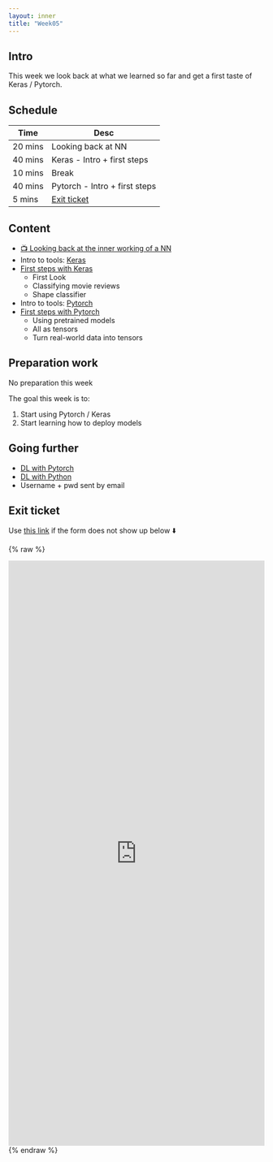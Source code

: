 ```yaml
---
layout: inner
title: "Week05"
---
```



## Intro

This week we look back at what we learned so far and get a first taste of Keras / Pytorch.

## Schedule

|Time         |Desc                                      |
|---          |---                                       |
|20 mins      | Looking back at NN                       |
|40 mins      | Keras - Intro + first steps              |
|10 mins      | Break                                    |
|40 mins      | Pytorch - Intro + first steps            |
|5 mins       | [Exit ticket](#exit-ticket)              |


## Content

* [:tv: Looking back at the inner working of a NN](https://digitalideation.github.io/digcre_h2101/slides/intro_part02.html)
* Intro to tools: [Keras](https://keras.io/)
* [First steps with Keras](https://github.com/digitalideation/digcre_h2101/tree/master/samples/week02)
    * First Look
    * Classifying movie reviews
    * Shape classifier
* Intro to tools: [Pytorch](https://pytorch.org/)
* [First steps with Pytorch](https://github.com/digitalideation/digcre_h2101/tree/master/samples/week02)
    * Using pretrained models
    * All as tensors
    * Turn real-world data into tensors


## Preparation work

No preparation this week

The goal this week is to: 
1) Start using Pytorch  / Keras
2) Start learning how to deploy models


## Going further

* [DL with Pytorch](https://www.manning.com/books/deep-learning-with-pytorch)
* [DL with Python](https://www.manning.com/books/deep-learning-with-python)
* Username + pwd sent by email

## Exit ticket

Use [this link](https://docs.google.com/forms/d/e/1FAIpQLSc8nF3svMGZSkynLe34n9Iunke2yhDe5gvbYLYQRG--FnmCEQ/viewform?usp=sf_link) if the form does not show up below :arrow_down:

{% raw %}
<iframe src="https://docs.google.com/forms/d/e/1FAIpQLSc8nF3svMGZSkynLe34n9Iunke2yhDe5gvbYLYQRG--FnmCEQ/viewform?embedded=true" width="100%" height="1153" frameborder="0" marginheight="0" marginwidth="0" frameborder="no">Loading…</iframe>
{% endraw %}
